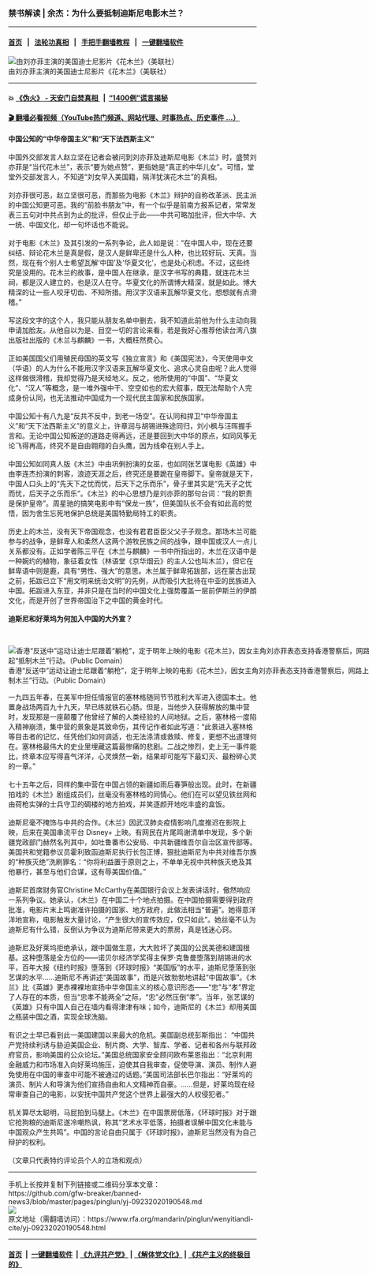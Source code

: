 ### 禁书解读 | 余杰：为什么要抵制迪斯尼电影木兰？
------------------------

#### [首页](https://github.com/gfw-breaker/banned-news3/blob/master/README.md) &nbsp;&nbsp;|&nbsp;&nbsp; [法轮功真相](https://github.com/begood0513/basic/blob/master/README.md)  &nbsp;&nbsp;|&nbsp;&nbsp; [手把手翻墙教程](https://github.com/gfw-breaker/guides/wiki)  &nbsp;&nbsp;|&nbsp;&nbsp; [一键翻墙软件](https://github.com/gfw-breaker/nogfw/blob/master/README.md)  



<div id="headerimg">
 <img alt="由刘亦菲主演的美国迪士尼影片《花木兰》（美联社）" src="https://www.rfa.org/mandarin/yataibaodao/junshiwaijiao/cm-09112020113645.html/jt0910.jpg/image" title="由刘亦菲主演的美国迪士尼影片《花木兰》（美联社）"/>
 <div id="headerimgcontents">
  <div id="headerimgcaption">
   <span>
    由刘亦菲主演的美国迪士尼影片《花木兰》（美联社）
   </span>
   <!-- zoomattribute -->
  </div>
  <!-- headerimgcaption -->
 </div>
 <!-- headerimagecontents -->
</div>

<hr/>


#### 💥 [《伪火》 - 天安门自焚真相 ](http://158.247.195.190:10000/videos/blog/weihuo.html)&nbsp; |&nbsp; [“1400例”谎言揭秘  ](http://158.247.195.190:10000/videos/blog/jiexi1400.html)

#### [ 🎬  翻墙必看视频（YouTube热门频道、网站代理、时事热点、历史事件 ...）](https://github.com/gfw-breaker/links/blob/master/banned.md)

<div id="storytext">
 <div>
  <div class="slot_header">
  </div>
 </div>
 <p>
  <b>
   中国公知的“中华帝国主义”和“天下法西斯主义”
  </b>
  <br/>
  <br/>
  中国外交部发言人赵立坚在记者会被问到刘亦菲及迪斯尼电影《木兰》时，盛赞刘亦菲是“当代花木兰”，表示“要为她点赞”，更指她是“真正的中华儿女”。可惜，堂堂外交部发言人，不知道“刘女早入美国籍，隔洋犹演花木兰”的真相。
  <br/>
  <br/>
  刘亦菲很可恶，赵立坚很可恶，而那些为电影《木兰》辩护的自称改革派、民主派的中国公知更可恶。我的“前脸书朋友”中，有一个似乎是前南方报系记者，常常发表三五句对中共点到为止的批评，但仅止于此——中共可略加批评，但大中华、大一统、中国文化，却一句坏话也不能说。
  <br/>
  <br/>
  对于电影《木兰》及其引发的一系列争论，此人如是说：“在中国人中，现在还要纠结、辩论花木兰是真是假，是汉人是鲜卑还是什么人种，也比较好玩、天真。当然，现在有个别人士希望瓦解‘中国’及‘华夏文化’，也是处心积虑。不过，这些终究是没用的。花木兰的故事，是中国人在继承，是汉字书写的典籍，就连花木兰祠，都是汉人建立的，也是汉人在守。华夏文化的所谓博大精深，就是如此。博大精深的让一些人咬牙切齿、不知所措。用汉字汉语来瓦解华夏文化，想想就有点滑稽。”
  <br/>
  <br/>
  写这段文字的这个人，我只能从朋友名单中删去，我不知道此前他为什么主动向我申请加脸友。从他自以为是、目空一切的言论来看，若是我好心推荐他读台湾八旗出版社出版的《木兰与麒麟》一书，大概枉然费心。
  <br/>
  <br/>
  正如美国国父们用殖民母国的英文写《独立宣言》和《美国宪法》，今天使用中文（华语）的人为什么不能用汉字汉语来瓦解华夏文化、追求心灵自由呢？此人觉得这样做很滑稽，我却觉得乃是天经地义。反之，他所使用的“中国”、“华夏文化”、“汉人”等概念，是一堆外强中干、空空如也的宏大叙事，既无法帮助个人完成身份认同，也无法推动中国成为一个现代民主国家和民族国家。
  <br/>
  <br/>
  中国公知十有八九是“反共不反中，到老一场空”。在认同和捍卫“中华帝国主义”和“天下法西斯主义”的意义上，许章润与胡锡进殊途同归，刘小枫与汪晖握手言和。无论中国公知叛逆的道路走得再远，还是要回到大中华的原点，如同风筝无论飞得再高，终究不是自由翱翔的白头鹰，因为线牵在别人手上。
  <br/>
  <br/>
  中国公知如同真人版《木兰》中由巩俐扮演的女巫，也如同张艺谋电影《英雄》中由李连杰扮演的刺客，浪迹天涯之后，终究还是要跪在皇帝脚下。皇帝就是天下，中国人口头上的“先天下之忧而忧，后天下之乐而乐”，骨子里其实是“先天子之忧而忧，后天子之乐而乐”。《木兰》的中心思想乃是刘亦菲的那句台词：“我的职责是保护皇帝”。周星驰的搞笑电影中有“保龙一族”，但美国队长不会有如此高的觉悟，因为舍生忘死地保护总统是美国特勤局特工的职责。
  <br/>
  <br/>
  历史上的木兰，没有天下帝国观念，也没有君君臣臣父父子子观念。那场木兰可能参与的战争，是鲜卑人和柔然人这两个游牧民族之间的战争，跟中国或汉人一点儿关系都没有。正如学者陈三平在《木兰与麒麟》一书中所指出的，木兰在汉语中是一种婉约的植物，象征着女性（林语堂《京华烟云》的主人公也叫木兰），但它在鲜卑语中则是鹿，具有“男性、强大”的意思。木兰属于鲜卑拓跋部，远在蒙古出现之前，拓跋已立下“用文明来统治文明”的先例，从而吸引大批待在中亚的民族进入中国。拓跋进入东亚，并非只是在当时的中国文化上强势覆盖一层前伊斯兰的伊朗文化，而是开创了世界帝国治下之中国的黄金时代。
  <br/>
  <br/>
  <b>
   迪斯尼和好莱坞为何加入中国的大外宣？
  </b>
 </p>
 <p>
  <b>
  </b>
  <br/>
  <div class="image-inline captioned" style="width:800px;">
   <div style="width:800px;">
    <img alt="香港“反送中”运动让迪士尼跟着“躺枪”，定于明年上映的电影《花木兰》，因女主角刘亦菲表态支持香港警察后，网路上已掀起“抵制木兰”行动。（Public Domain）" src="https://www.rfa.org/mandarin/yataibaodao/kejiaowen/rc-08162019125332.html/ent160809.jpg" title="香港“反送中”运动让迪士尼跟着“躺枪”，定于明年上映的电影《花木兰》，因女主角刘亦菲表态支持香港警察后，网路上已掀起“抵制木兰”行动。（Public Domain）"/>
   </div>
   <div class="image-caption">
    <span style="width:800px;">
     香港“反送中”运动让迪士尼跟着“躺枪”，定于明年上映的电影《花木兰》，因女主角刘亦菲表态支持香港警察后，网路上已掀起“抵制木兰”行动。（Public Domain）
    </span>
    <span class="copyright">
    </span>
   </div>
  </div>
 </p>
 <p>
  一九四五年春，在美军中担任情报官的塞林格随同节节胜利大军进入德国本土。他置身战场两百九十九天，早已练就铁石心肠。但是，当他步入获得解放的集中营时，发现那是一座颠覆了他曾经了解的人类经验的人间地狱。之后，塞林格一度陷入精神崩溃，集中营的景象是其致命伤，其传记作者如此写道：“此景进入塞林格等目击者的记忆，任凭他们如何调适，也无法涤清或救赎、修复，更想不出道理何在。塞林格最伟大的史业里埋藏这篇最惨痛的悲剧。二战之惨烈，史上无一事件能比，终章本应写得喜气洋洋，心灵焕然一新，结果却可能写下最幻灭、最粉碎心灵的一章。”
  <br/>
  <br/>
  七十五年之后，同样的集中营在中国占领的新疆如雨后春笋般出现。此时，在新疆拍戏的《木兰》剧组成员们，丝毫没有塞林格的同情心。他们在可以望见铁丝网和由荷枪实弹的士兵守卫的碉楼的地方拍戏，并笑逐颜开地吃丰盛的盒饭。
  <br/>
  <br/>
  迪斯尼毫不掩饰与中共的合作。《木兰》因武汉肺炎疫情影响几度推迟在影院上映，后来在美国串流平台 Disney+ 上映。有网民在片尾鸣谢清单中发现，多个新疆党政部门赫然名列其中，如吐鲁番市公安局、中共新疆维吾尔自治区宣传部等。美国共和党籍参议员霍利致函迪斯尼执行长包正博，狠批迪斯尼为中共对维吾尔族的“种族灭绝”洗刷罪名：“你将利益置于原则之上，不单单无视中共种族灭绝及其他暴行，甚至与他们合谋，这有辱美国价值。”
  <br/>
  <br/>
  迪斯尼首席财务官Christine McCarthy在美国银行会议上发表讲话时，傲然响应一系列争议。她承认，《木兰》在中国二十个地点拍摄。在中国拍摄需要得到政府批准，电影片末上鸣谢准许拍摄的国家、地方政府，此做法相当“普遍”。她得意洋洋地宣称，电影触发大量讨论，“产生很大的宣传效应，仅只如此”。她丝毫不认为迪斯尼有什么错，反倒认为争议为迪斯尼带来更大的票房，真是钱迷心窍。
  <br/>
  <br/>
  迪斯尼及好莱坞拒绝承认，跟中国做生意，大大败坏了美国的公民美德和建国根基。这种堕落是全方位的——诺贝尔经济学奖得主保罗·克鲁曼堕落到胡锡进的水平，百年大报《纽约时报》堕落到《环球时报》“美国版”的水平，迪斯尼堕落到张艺谋的水平……迪斯尼不再讲述“美国故事”，而是兴致勃勃地讲起“中国故事”。《木兰》比《英雄》更赤裸裸地宣扬中华帝国主义的核心意识形态——“忠”与“孝”界定了人存在的本质，但当“忠孝不能两全”之际，“忠”必然压倒“孝”。当年，张艺谋的《英雄》只有中国人自己在墙内看得津津有味；如今，迪斯尼的《木兰》却用美国之瓶装中国之酒，实现全球洗脑。
  <br/>
  <br/>
  有识之士早已看到此一美国建国以来最大的危机。美国副总统彭斯指出： “中国共产党持续利诱与胁迫美国企业、制片商、大学、智库、学者、记者和各州与联邦政府官员，影响美国的公众论坛。”美国总统国家安全顾问欧布莱恩指出：“北京利用金融威力和市场准入向好莱坞施压，迫使其自我审查，促使导演、演员、制作人避免使用在中国的审查中可能不被通过的话题。”美国司法部长巴尔指出：“好莱坞的演员、制片人和导演为他们宣扬自由和人文精神而自豪。……但是，好莱坞现在经常审查自己的电影，以安抚中国共产党这个世界上最强大的人权侵犯者。”
  <br/>
  <br/>
  机关算尽太聪明，马屁拍到马腿上。《木兰》在中国票房低落，《环球时报》对于跟它抢狗粮的迪斯尼遂冷嘲热讽，称其“艺术水平低落，拍摄者误解中国文化未能与中国观众产生共鸣”。中国的言论自由只属于《环球时报》，迪斯尼当然没有为自己辩护的权利。
  <br/>
  <br/>
  （文章只代表特约评论员个人的立场和观点）
 </p>
</div>

<hr/>
手机上长按并复制下列链接或二维码分享本文章：<br/>
https://github.com/gfw-breaker/banned-news3/blob/master/pages/pinglun/yj-09232020190548.md <br/>
<a href='https://github.com/gfw-breaker/banned-news3/blob/master/pages/pinglun/yj-09232020190548.md'><img src='https://github.com/gfw-breaker/banned-news3/blob/master/pages/pinglun/yj-09232020190548.md.png'/></a> <br/>
原文地址（需翻墙访问）：https://www.rfa.org/mandarin/pinglun/wenyitiandi-cite/yj-09232020190548.html


------------------------
#### [首页](https://github.com/gfw-breaker/banned-news3/blob/master/README.md) &nbsp;|&nbsp; [一键翻墙软件](https://github.com/gfw-breaker/nogfw/blob/master/README.md) &nbsp;| [《九评共产党》](https://github.com/gfw-breaker/9ping.md/blob/master/README.md#九评之一评共产党是什么) | [《解体党文化》](https://github.com/gfw-breaker/jtdwh.md/blob/master/README.md) | [《共产主义的终极目的》](https://github.com/gfw-breaker/gczydzjmd.md/blob/master/README.md)


<img src='http://gfw-breaker.win/banned-news3/pages/pinglun/yj-09232020190548.md' width='0px' height='0px'/>